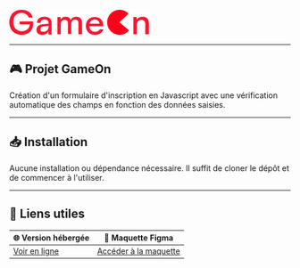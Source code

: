 ![Logo GameOn](./logo.png)

---

## 🎮 Projet GameOn
Création d'un formulaire d'inscription en Javascript avec une vérification automatique des champs en fonction des données saisies.

---

## 📥 Installation
Aucune installation ou dépendance nécessaire. Il suffit de cloner le dépôt et de commencer à l'utiliser.

---

## 🔗 Liens utiles

| 🌐 **Version hébergée**                        | 🎨 **Maquette Figma**                              |
|-----------------------------------------------|--------------------------------------------------|
| [Voir en ligne](oxmada.github.io/GameOn-website-FR/) | [Accéder à la maquette](https://www.figma.com/design/B7NKBDvSI18uoMLJgpnh48/UI-Design-GameOn-FR?node-id=0-1&p=f&t=jbmGOAfZGUxuoLei-0) |
